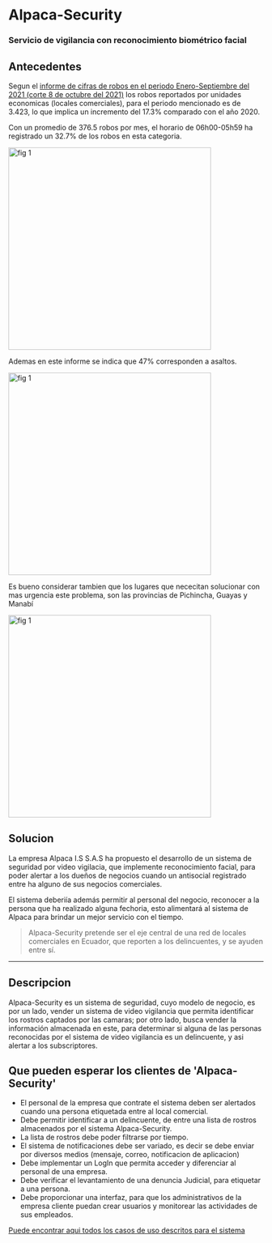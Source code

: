 # Alpaca-Security

### Servicio de vigilancia con reconocimiento biométrico facial

## Antecedentes

Segun el [informe de cifras de robos en el periodo Enero-Septiembre del 2021 (corte 8 de octubre del 2021)](https://www.fiscalia.gob.ec/estadisticas-de-robos/) los robos reportados por unidades economicas (locales comerciales), para el periodo mencionado es de 3.423, lo que implica un incremento del 17.3% comparado con el año 2020.

Con un promedio de 376.5 robos por mes, el horario de 06h00-05h59 ha registrado un 32.7% de los robos en esta categoria.

<img src="https://user-images.githubusercontent.com/43932822/141213683-6fc76c4d-1ed5-483c-a1c8-3af94d1d503d.png" alt="fig 1" style="width:400px;"/>

Ademas en este informe se indica que 47% corresponden a asaltos.

<img src="https://user-images.githubusercontent.com/43932822/141213822-836c637d-5f17-4351-8541-8f73b07148d7.png" alt="fig 1" style="width:400px;"/>

Es bueno considerar tambien que los lugares que nececitan solucionar con mas urgencia este problema, son las provincias de Pichincha, Guayas y Manabí

<img src="https://user-images.githubusercontent.com/43932822/141214113-2ca447c8-6e72-4996-9cca-7cde4e230677.png" alt="fig 1" style="width:400px;"/>

## Solucion

La empresa Alpaca I.S S.A.S ha propuesto el desarrollo de un sistema de seguridad por video vigilacia, que implemente reconocimiento facial, para poder alertar a los dueños de negocios cuando un antisocial registrado entre ha alguno de sus negocios comerciales.

El sistema deberiía además permitir al personal del negocio, reconocer a la persona que ha realizado alguna fechoria, esto alimentará al sistema de Alpaca para brindar un mejor servicio con el tiempo.

> Alpaca-Security pretende ser el eje central de una red de locales comerciales en Ecuador, que reporten a los delincuentes, y se ayuden entre sí.

---

## Descripcion

Alpaca-Security es un sistema de seguridad, cuyo modelo de negocio, es por un lado, vender un sistema de video vigilancia que permita identificar los rostros captados por las camaras; por otro lado, busca vender la información almacenada en este, para determinar si alguna de las personas reconocidas por el sistema de video vigilancia es un delincuente, y asi alertar a los subscriptores.

## Que pueden esperar los clientes de 'Alpaca-Security'

- El personal de la empresa que contrate el sistema deben ser alertados cuando una persona etiquetada entre al local comercial.
- Debe permitir identificar a un delincuente, de entre una lista de rostros almacenados por el sistema Alpaca-Security.
- La lista de rostros debe poder filtrarse por tiempo.
- El sistema de notificaciones debe ser variado, es decir se debe enviar por diversos medios (mensaje, correo, notificacion de aplicacion)
- Debe implementar un LogIn que permita acceder y diferenciar al personal de una empresa.
- Debe verificar el levantamiento de una denuncia Judicial, para etiquetar a una persona.
- Debe proporcionar una interfaz, para que los administrativos de la empresa cliente puedan crear usuarios y monitorear las actividades de sus empleados.

[Puede encontrar aqui todos los casos de uso descritos para el sistema](./comportamiento/casos_de_uso/index.md)
